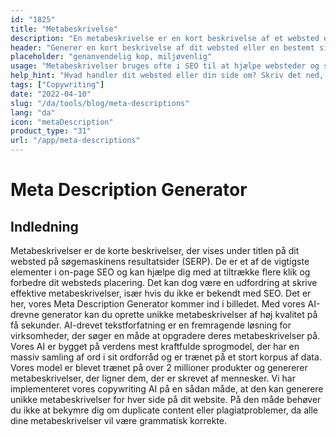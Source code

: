 ```yaml
---
id: "1825"
title: "Metabeskrivelse"
description: "En metabeskrivelse er en kort beskrivelse af et websted eller en bestemt side på et websted. Den bruges typisk af søgemaskinerne til at vise et resumé af webstedet eller siden i deres søgeresultater."
header: "Generer en kort beskrivelse af dit websted eller en bestemt side på dit websted."
placeholder: "genanvendelig kop, miljøvenlig"
usage: "Metabeskrivelser bruges ofte i SEO til at hjælpe websteder og sider med at få en højere placering i søgemaskineresultaterne. Følgende generator kan hjælpe dig med at oprette metabeskrivelser, der er skræddersyet til dine specifikke søgeord og passer bedst til dit brand."
help_hint: "Hvad handler dit websted eller din side om? Skriv det ned, så laver vi det om til en metabeskrivelse."
tags: ["Copywriting"]
date: "2022-04-10"
slug: "/da/tools/blog/meta-descriptions"
lang: "da"
icon: "metaDescription"
product_type: "31"
url: "/app/meta-descriptions"
---
```


# Meta Description Generator

## Indledning

Metabeskrivelser er de korte beskrivelser, der vises under titlen på dit websted på søgemaskinens resultatsider (SERP). De er et af de vigtigste elementer i on-page SEO og kan hjælpe dig med at tiltrække flere klik og forbedre dit websteds placering. Det kan dog være en udfordring at skrive effektive metabeskrivelser, især hvis du ikke er bekendt med SEO. Det er her, vores Meta Description Generator kommer ind i billedet. Med vores AI-drevne generator kan du oprette unikke metabeskrivelser af høj kvalitet på få sekunder. AI-drevet tekstforfatning er en fremragende løsning for virksomheder, der søger en måde at opgradere deres metabeskrivelser på. Vores AI er bygget på verdens mest kraftfulde sprogmodel, der har en massiv samling af ord i sit ordforråd og er trænet på et stort korpus af data. Vores model er blevet trænet på over 2 millioner produkter og genererer metabeskrivelser, der ligner dem, der er skrevet af mennesker. Vi har implementeret vores copywriting AI på en sådan måde, at den kan generere unikke metabeskrivelser for hver side på dit website. På den måde behøver du ikke at bekymre dig om duplicate content eller plagiatproblemer, da alle dine metabeskrivelser vil være grammatisk korrekte.

